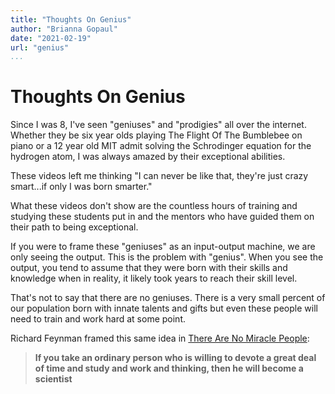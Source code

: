 ```yaml
---
title: "Thoughts On Genius"
author: "Brianna Gopaul"
date: "2021-02-19"
url: "genius"
...
```


# Thoughts On Genius

Since I was 8, I've seen "geniuses" and "prodigies" all over the internet. Whether they be six year olds playing The Flight Of The Bumblebee on piano or a 12 year old MIT admit solving the Schrodinger equation for the hydrogen atom, I was always amazed by their exceptional abilities.

These videos left me thinking "I can never be like that, they're just crazy smart...if only I was born smarter."

What these videos don't show are the countless hours of training and studying these students put in and the mentors who have guided them on their path to being exceptional. 

If you were to frame these "geniuses" as an input-output machine, we are only seeing the output. This is the problem with "genius". When you see the output, you tend to assume that they were born with their skills and knowledge when in reality, it likely took years to reach their skill level. 

That's not to say that there are no geniuses. There is a very small percent of our population born with innate talents and gifts but even these people will need to train and work hard at some point. 

Richard Feynman framed this same idea in [There Are No Miracle People](https://www.youtube.com/watch?v=IIDLcaQVMqw): 

> **If you take an ordinary person who is willing to devote a great deal of time and study and work and thinking, then he will become a scientist** 







